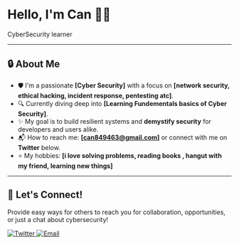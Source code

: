
  <h1>Hello, I'm Can 🕵️‍♂️</h1>
  <p>CyberSecurity learner</p>
</div>

---

## 🔒 About Me

- 🛡️ I'm a passionate **[Cyber Security]** with a focus on **[network security, ethical hacking, incident response, pentesting atc]**.
- 🔍 Currently diving deep into **[Learning Fundementals basics of Cyber Security]**.
- ✨ My goal is to build resilient systems and **demystify security** for developers and users alike.
- 📬 How to reach me: **[can849463@gmail.com]** or connect with me on **Twitter** below.
- ⭐ My hobbies: **[i love solving problems, reading books , hangut with my friend, learning new things]**

---

## 🔗 Let's Connect!

Provide easy ways for others to reach you for collaboration, opportunities, or just a chat about cybersecurity!

  <a href="[[YourTwitterProfileURL_Optional](https://x.com/adrianshephardN)]">
    <img src="https://img.shields.io/badge/-Twitter-1DA1F2?style=for-the-badge&logo=twitter&logoColor=white" alt="Twitter">
  </a>

  <a href="mailto:[can849463@gmail.com]">
    <img src="https://img.shields.io/badge/-Email-D14836?style=for-the-badge&logo=gmail&logoColor=white" alt="Email">
  </a>
